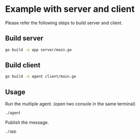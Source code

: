 # Example with server and client

Please refer the following steps to build server and client.

## Build server

```sh
go build -o app server/main.go
```

## Build client

```sh
go build -o agent client/main.go
```

## Usage

Run the multiple agent. (open two console in the same terminal)

```sh
./agent
```

Publish the message.

```sh
./app
```
